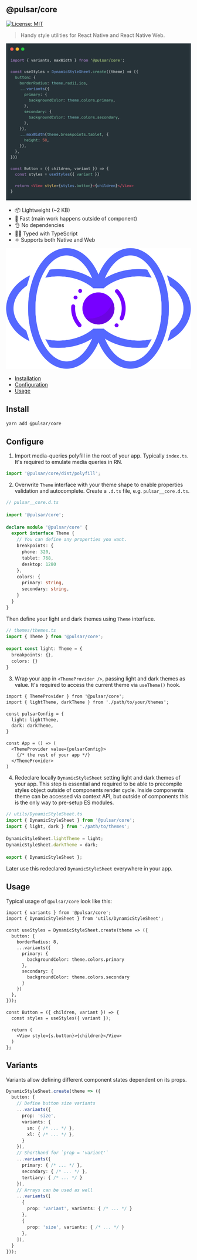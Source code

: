 @pulsar/core
---

[![License: MIT](https://img.shields.io/badge/License-MIT-yellow.svg)](#)

> Handy style utilities for React Native and React Native Web.
> 
![screenshot](assets/screenshot.png)

- 📦 Lightweight (~2 KB)
- 🚀 Fast (main work happens outside of component)
- 👌 No dependencies
- 👮‍♂️ Typed with TypeScript
- ⚛️ Supports both Native and Web

![@pulsar/ui logo](assets/logo.svg)

- [Installation](#Install)
- [Configuration](#Configure)
- [Usage](#Usage)

## Install

```sh
yarn add @pulsar/core
```

## Configure

1. Import media-queries polyfill in the root of your app. Typically `index.ts`. It's required to emulate media queries
   in RN.

```ts
import '@pulsar/core/dist/polyfill';
```

2. Overwrite `Theme` interface with your theme shape to enable properties validation and autocomplete. Create a `.d.ts`
   file, e.g. `pulsar__core.d.ts`.

```ts
// pulsar__core.d.ts

import '@pulsar/core';

declare module '@pulsar/core' {
  export interface Theme {
    // You can define any properties you want.
    breakpoints: {
      phone: 320,
      tablet: 768,
      desktop: 1280
    },
    colors: {
      primary: string,
      secondary: string,
    }
  }
}
```

Then define your light and dark themes using `Theme` interface.

```ts
// themes/themes.ts
import { Theme } from '@pulsar/core';

export const light: Theme = {
  breakpoints: {},
  colors: {}
}
```

3. Wrap your app in `<ThemeProvider />`, passing light and dark themes as value. It's required to access the current
   theme via `useTheme()` hook.

```tsx
import { ThemeProvider } from '@pulsar/core';
import { lightTheme, darkTheme } from './path/to/your/themes';

const pulsarConfig = {
  light: lightTheme,
  dark: darkTheme,
}

const App = () => (
  <ThemeProvider value={pulsarConfig}>
    {/* the rest of your app */}
  </ThemeProvider>
)
```

4. Redeclare locally `DynamicStyleSheet` setting light and dark themes of your app. This step is essential and required
   to be able to precompile styles object outside of components render cycle. Inside components theme can be accessed
   via context API, but outside of components this is the only way to pre-setup ES modules.

```ts
// utils/DynamicStyleSheet.ts
import { DynamicStyleSheet } from '@pulsar/core';
import { light, dark } from './path/to/themes';

DynamicStyleSheet.lightTheme = light;
DynamicStyleSheet.darkTheme = dark;

export { DynamicStyleSheet };
```

Later use this redeclared `DynamicStyleSheet` everywhere in your app.

## Usage

Typical usage of `@pulsar/core` look like this:

```tsx
import { variants } from '@pulsar/core';
import { DynamicStyleSheet } from 'utils/DynamicStyleSheet';

const useStyles = DynamicStyleSheet.create(theme => ({
  button: {
    borderRadius: 8,
    ...variants({
      primary: {
        backgroundColor: theme.colors.primary
      },
      secondary: {
        backgroundColor: theme.colors.secondary
      }
    })
  },
}));

const Button = ({ children, variant }) => {
  const styles = useStyles({ variant });

  return (
    <View style={s.button}>{children}</View>
  )
};
```

## Variants

Variants allow defining different component states dependent on its props.

```ts
DynamicStyleSheet.create(theme => ({
  button: {
    // Define button size variants
    ...variants({
      prop: 'size',
      variants: {
        sm: { /* ... */ },
        xl: { /* ... */ },
      }
    }),
    // Shorthand for `prop = 'variant'`
    ...variants({
      primary: { /* ... */ },
      secondary: { /* ... */ },
      tertiary: { /* ... */ }
    }),
    // Arrays can be used as well
    ...variants([
      {
        prop: 'variant', variants: { /* ... */ }
      },
      {
        prop: 'size', variants: { /* ... */ }
      },
    ]),
  }
}));
```
